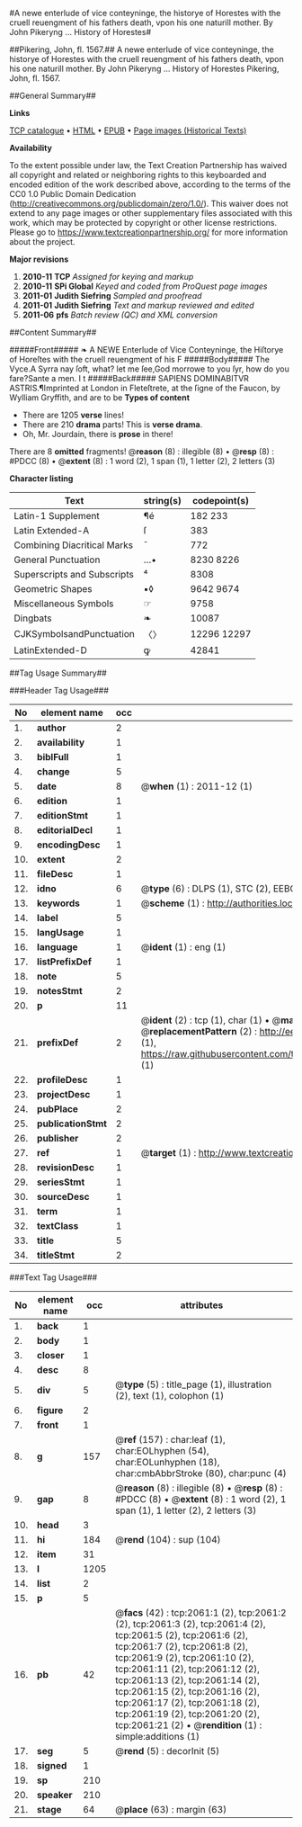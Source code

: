 #A newe enterlude of vice conteyninge, the historye of Horestes with the cruell reuengment of his fathers death, vpon his one naturill mother. By John Pikeryng  ... History of Horestes#

##Pikering, John, fl. 1567.##
A newe enterlude of vice conteyninge, the historye of Horestes with the cruell reuengment of his fathers death, vpon his one naturill mother. By John Pikeryng  ...
History of Horestes
Pikering, John, fl. 1567.

##General Summary##

**Links**

[TCP catalogue](http://www.ota.ox.ac.uk/tcp/)  • 
[HTML](http://tei.it.ox.ac.uk/tcp/Texts-HTML/free/A09/A09651.html)  • 
[EPUB](http://tei.it.ox.ac.uk/tcp/Texts-EPUB/free/A09/A09651.epub) • 
[Page images (Historical Texts)](https://historicaltexts.jisc.ac.uk/eebo-99837721e)

**Availability**

To the extent possible under law, the Text Creation Partnership has waived all copyright and related or neighboring rights to this keyboarded and encoded edition of the work described above, according to the terms of the CC0 1.0 Public Domain Dedication (http://creativecommons.org/publicdomain/zero/1.0/). This waiver does not extend to any page images or other supplementary files associated with this work, which may be protected by copyright or other license restrictions. Please go to https://www.textcreationpartnership.org/ for more information about the project.

**Major revisions**

1. __2010-11__ __TCP__ *Assigned for keying and markup*
1. __2010-11__ __SPi Global__ *Keyed and coded from ProQuest page images*
1. __2011-01__ __Judith Siefring__ *Sampled and proofread*
1. __2011-01__ __Judith Siefring__ *Text and markup reviewed and edited*
1. __2011-06__ __pfs__ *Batch review (QC) and XML conversion*

##Content Summary##

#####Front#####
❧ A NEWE Enterlude of Vice Conteyninge, the Hiſtorye of
Horeſtes with the cruell reuengment of his F
#####Body#####
The Vyce.A Syrra nay ſoft, what? let me ſee,God morrowe to you ſyr, how do you fare?Sante a men. I t
#####Back#####
SAPIENS DOMINABITVR ASTRIS.¶Imprinted at London in Fleteſtrete, at the ſigne of the
Faucon, by Wylliam Gryffith, and are to be 
**Types of content**

  * There are 1205 **verse** lines!
  * There are 210 **drama** parts! This is **verse drama**.
  * Oh, Mr. Jourdain, there is **prose** in there!

There are 8 **omitted** fragments! 
 @__reason__ (8) : illegible (8)  •  @__resp__ (8) : #PDCC (8)  •  @__extent__ (8) : 1 word (2), 1 span (1), 1 letter (2), 2 letters (3)

**Character listing**


|Text|string(s)|codepoint(s)|
|---|---|---|
|Latin-1 Supplement|¶é|182 233|
|Latin Extended-A|ſ|383|
|Combining             Diacritical Marks|̄|772|
|General Punctuation|…•|8230 8226|
|Superscripts             and Subscripts|⁴|8308|
|Geometric Shapes|▪◊|9642 9674|
|Miscellaneous Symbols|☞|9758|
|Dingbats|❧|10087|
|CJKSymbolsandPunctuation|〈〉|12296 12297|
|LatinExtended-D|ꝙ|42841|

##Tag Usage Summary##

###Header Tag Usage###

|No|element name|occ|attributes|
|---|---|---|---|
|1.|__author__|2||
|2.|__availability__|1||
|3.|__biblFull__|1||
|4.|__change__|5||
|5.|__date__|8| @__when__ (1) : 2011-12 (1)|
|6.|__edition__|1||
|7.|__editionStmt__|1||
|8.|__editorialDecl__|1||
|9.|__encodingDesc__|1||
|10.|__extent__|2||
|11.|__fileDesc__|1||
|12.|__idno__|6| @__type__ (6) : DLPS (1), STC (2), EEBO-CITATION (1), PROQUEST (1), VID (1)|
|13.|__keywords__|1| @__scheme__ (1) : http://authorities.loc.gov/ (1)|
|14.|__label__|5||
|15.|__langUsage__|1||
|16.|__language__|1| @__ident__ (1) : eng (1)|
|17.|__listPrefixDef__|1||
|18.|__note__|5||
|19.|__notesStmt__|2||
|20.|__p__|11||
|21.|__prefixDef__|2| @__ident__ (2) : tcp (1), char (1)  •  @__matchPattern__ (2) : ([0-9\-]+):([0-9IVX]+) (1), (.+) (1)  •  @__replacementPattern__ (2) : http://eebo.chadwyck.com/downloadtiff?vid=$1&page=$2 (1), https://raw.githubusercontent.com/textcreationpartnership/Texts/master/tcpchars.xml#$1 (1)|
|22.|__profileDesc__|1||
|23.|__projectDesc__|1||
|24.|__pubPlace__|2||
|25.|__publicationStmt__|2||
|26.|__publisher__|2||
|27.|__ref__|1| @__target__ (1) : http://www.textcreationpartnership.org/docs/. (1)|
|28.|__revisionDesc__|1||
|29.|__seriesStmt__|1||
|30.|__sourceDesc__|1||
|31.|__term__|1||
|32.|__textClass__|1||
|33.|__title__|5||
|34.|__titleStmt__|2||


###Text Tag Usage###

|No|element name|occ|attributes|
|---|---|---|---|
|1.|__back__|1||
|2.|__body__|1||
|3.|__closer__|1||
|4.|__desc__|8||
|5.|__div__|5| @__type__ (5) : title_page (1), illustration (2), text (1), colophon (1)|
|6.|__figure__|2||
|7.|__front__|1||
|8.|__g__|157| @__ref__ (157) : char:leaf (1), char:EOLhyphen (54), char:EOLunhyphen (18), char:cmbAbbrStroke (80), char:punc (4)|
|9.|__gap__|8| @__reason__ (8) : illegible (8)  •  @__resp__ (8) : #PDCC (8)  •  @__extent__ (8) : 1 word (2), 1 span (1), 1 letter (2), 2 letters (3)|
|10.|__head__|3||
|11.|__hi__|184| @__rend__ (104) : sup (104)|
|12.|__item__|31||
|13.|__l__|1205||
|14.|__list__|2||
|15.|__p__|5||
|16.|__pb__|42| @__facs__ (42) : tcp:2061:1 (2), tcp:2061:2 (2), tcp:2061:3 (2), tcp:2061:4 (2), tcp:2061:5 (2), tcp:2061:6 (2), tcp:2061:7 (2), tcp:2061:8 (2), tcp:2061:9 (2), tcp:2061:10 (2), tcp:2061:11 (2), tcp:2061:12 (2), tcp:2061:13 (2), tcp:2061:14 (2), tcp:2061:15 (2), tcp:2061:16 (2), tcp:2061:17 (2), tcp:2061:18 (2), tcp:2061:19 (2), tcp:2061:20 (2), tcp:2061:21 (2)  •  @__rendition__ (1) : simple:additions (1)|
|17.|__seg__|5| @__rend__ (5) : decorInit (5)|
|18.|__signed__|1||
|19.|__sp__|210||
|20.|__speaker__|210||
|21.|__stage__|64| @__place__ (63) : margin (63)|
